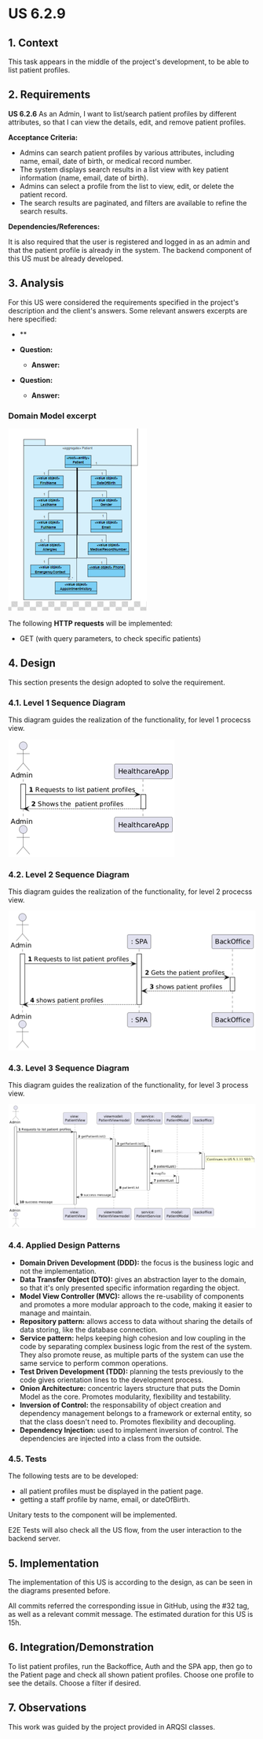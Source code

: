 # US 6.2.9

## 1. Context

This task appears in the middle of the project's development, to be able to list patient profiles.


## 2. Requirements

**US 6.2.6** As an Admin, I want to list/search patient profiles by different attributes, so that I can view the details, edit, and remove patient profiles.

**Acceptance Criteria:**

- Admins can search patient profiles by various attributes, including name, email, date of birth,
or medical record number.
- The system displays search results in a list view with key patient information (name, email, date
of birth).
- Admins can select a profile from the list to view, edit, or delete the patient record.
- The search results are paginated, and filters are available to refine the search results.

**Dependencies/References:**

It is also required that the user is registered and logged in as an admin and that the patient profile is already in the system.
The backend component of this US must be already developed.

## 3. Analysis

For this US were considered the requirements specified in the project's description and the client's answers. 
Some relevant answers excerpts are here specified:

- **

- **Question:**  
  - **Answer:** 



- **Question:** 
  - **Answer:** 


###  Domain Model excerpt
![DM Patient](DM%20Patient.png)

The following **HTTP requests** will be implemented:
- GET (with query parameters, to check specific patients)

## 4. Design

This section presents the design adopted to solve the requirement.

### 4.1. Level 1 Sequence Diagram

This diagram guides the realization of the functionality, for level 1 procecss view.

![US6.2.9 N1 SD](US6.2.9%20N1%20SD.png)


### 4.2. Level 2 Sequence Diagram

This diagram guides the realization of the functionality, for level 2 procecss view.

![US6.2.9 N2 SD](US6.2.9%20N2%20SD.png)


### 4.3. Level 3 Sequence Diagram

This diagram guides the realization of the functionality, for level 3 process view.

![US6.2.9 N3 SD](US6.2.9%20N3%20SD.png)





### 4.4. Applied Design Patterns

- **Domain Driven Development (DDD):** the focus is the business logic and not the implementation.
- **Data Transfer Object (DTO):** gives an abstraction layer to the domain, so that it's only presented specific information regarding the object.
- **Model View Controller (MVC):** allows the re-usability of components and promotes a more modular approach to the code, making it easier to manage and maintain.
- **Repository pattern:** allows access to data without sharing the details of data storing, like the database connection.
- **Service pattern:** helps keeping high cohesion and low coupling in the code by separating complex business logic from the rest of the system. They also promote reuse, as multiple parts of the system can use the same service to perform common operations.
- **Test Driven Development (TDD):** planning the tests previously to the code gives orientation lines to the development process.
- **Onion Architecture:** concentric layers structure that puts the Domin Model as the core. Promotes modularity, flexibility and testability.
- **Inversion of Control:** the responsability of object creation and dependency management belongs to a framework or external entity, so that the class doesn't need to. Promotes flexibility and decoupling.
- **Dependency Injection:** used to implement inversion of control. The dependencies are injected into a class from the outside.


### 4.5. Tests

The following tests are to be developed:
- all patient profiles must be displayed in the patient page.
- getting a staff profile by name, email, or dateOfBirth.

Unitary tests to the component will be implemented.

E2E Tests will also check all the US flow, from the user interaction to the backend server.

## 5. Implementation

The implementation of this US is according to the design, as can be seen in the diagrams presented before.

All commits referred the corresponding issue in GitHub, using the #32 tag, as well as a relevant commit message.
The estimated duration for this US is 15h.

## 6. Integration/Demonstration

To list patient profiles, run the Backoffice, Auth and the SPA app, then go to the Patient page and check all shown patient profiles. Choose one profile to see the details. Choose a filter if desired.

## 7. Observations

This work was guided by the project provided in ARQSI classes.